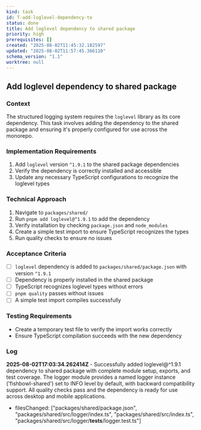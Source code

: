 ```yaml
---
kind: task
id: T-add-loglevel-dependency-to
status: done
title: Add loglevel dependency to shared package
priority: high
prerequisites: []
created: "2025-08-02T11:45:32.182597"
updated: "2025-08-02T11:57:45.366110"
schema_version: "1.1"
worktree: null
---
```


## Add loglevel dependency to shared package

### Context

The structured logging system requires the `loglevel` library as its core dependency. This task involves adding the dependency to the shared package and ensuring it's properly configured for use across the monorepo.

### Implementation Requirements

1. Add `loglevel` version `^1.9.1` to the shared package dependencies
2. Verify the dependency is correctly installed and accessible
3. Update any necessary TypeScript configurations to recognize the loglevel types

### Technical Approach

1. Navigate to `packages/shared/`
2. Run `pnpm add loglevel@^1.9.1` to add the dependency
3. Verify installation by checking `package.json` and `node_modules`
4. Create a simple test import to ensure TypeScript recognizes the types
5. Run quality checks to ensure no issues

### Acceptance Criteria

- [ ] `loglevel` dependency is added to `packages/shared/package.json` with version `^1.9.1`
- [ ] Dependency is properly installed in the shared package
- [ ] TypeScript recognizes loglevel types without errors
- [ ] `pnpm quality` passes without issues
- [ ] A simple test import compiles successfully

### Testing Requirements

- Create a temporary test file to verify the import works correctly
- Ensure TypeScript compilation succeeds with the new dependency

### Log

**2025-08-02T17:03:34.262414Z** - Successfully added loglevel@^1.9.1 dependency to shared package with complete module setup, exports, and test coverage. The logger module provides a named logger instance ('fishbowl-shared') set to INFO level by default, with backward compatibility support. All quality checks pass and the dependency is ready for use across desktop and mobile applications.

- filesChanged: ["packages/shared/package.json", "packages/shared/src/logger/index.ts", "packages/shared/src/index.ts", "packages/shared/src/logger/__tests__/logger.test.ts"]
